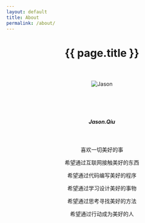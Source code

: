 ```yaml
---
layout: default
title: About
permalink: /about/
---
```

<div class="post">
    <header class="post-header">
        <h1 class="post-title">{{ page.title }}</h1>
        <div class="divider"></div>
    </header>
<!--     <article class="section about">
        {{ content }}
    </article> -->
</div>
<!-- 固定导航按钮 -->
<div class="fixed-action-btn" style="bottom: 24px; right: 24px;">
    <a class="btn-floating btn-large waves-effect waves-light red darken-2  " href="javascript:pageScroll();">
        <i class="mdi-file-file-upload"></i>
    </a>
</div>
<style type="text/css">
    p img{
/*        border-radius:50%;*/
        box-shadow:none;
        margin:0 auto 64px auto;
    /*    width:100px;
        height:100px;*/
    }
    p img:hover{
        box-shadow:none;
    }
    p,h5{
        text-align:center;
    }
</style>

<!-- 关于页面内容 -->

![Jason](http://blog.ulinkmega.com/img/me.jpg)

##### Jason.Qiu


<br>


喜欢一切美好的事

希望通过互联网接触美好的东西

希望通过代码编写美好的程序

希望通过学习设计美好的事物

希望通过思考寻找美好的方法

希望通过行动成为美好的人
